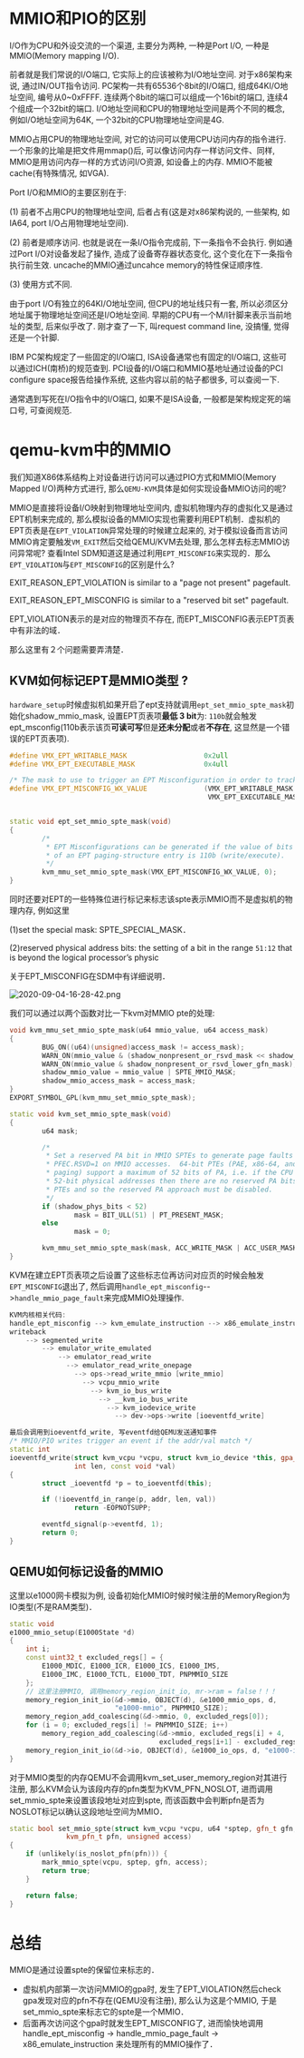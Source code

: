 
# MMIO和PIO的区别

I/O作为CPU和外设交流的一个渠道, 主要分为两种, 一种是Port I/O, 一种是MMIO(Memory mapping I/O).  

前者就是我们常说的I/O端口, 它实际上的应该被称为I/O地址空间.  对于x86架构来说, 通过IN/OUT指令访问. PC架构一共有65536个8bit的I/O端口, 组成64KI/O地址空间, 编号从0~0xFFFF. 连续两个8bit的端口可以组成一个16bit的端口, 连续4个组成一个32bit的端口. I/O地址空间和CPU的物理地址空间是两个不同的概念, 例如I/O地址空间为64K, 一个32bit的CPU物理地址空间是4G.  

MMIO占用CPU的物理地址空间, 对它的访问可以使用CPU访问内存的指令进行. 一个形象的比喻是把文件用mmap()后, 可以像访问内存一样访问文件、同样, MMIO是用访问内存一样的方式访问I/O资源, 如设备上的内存. MMIO不能被cache(有特殊情况, 如VGA).  

Port I/O和MMIO的主要区别在于: 

(1) 前者不占用CPU的物理地址空间, 后者占有(这是对x86架构说的, 一些架构, 如IA64, port I/O占用物理地址空间). 

(2) 前者是顺序访问. 也就是说在一条I/O指令完成前, 下一条指令不会执行. 例如通过Port I/O对设备发起了操作, 造成了设备寄存器状态变化, 这个变化在下一条指令执行前生效. uncache的MMIO通过uncahce memory的特性保证顺序性. 

(3) 使用方式不同.  

由于port I/O有独立的64KI/O地址空间, 但CPU的地址线只有一套, 所以必须区分地址属于物理地址空间还是I/O地址空间. 早期的CPU有一个M/I针脚来表示当前地址的类型, 后来似乎改了. 刚才查了一下, 叫request command line, 没搞懂, 觉得还是一个针脚. 

IBM PC架构规定了一些固定的I/O端口, ISA设备通常也有固定的I/O端口, 这些可以通过ICH(南桥)的规范查到. PCI设备的I/O端口和MMIO基地址通过设备的PCI configure space报告给操作系统, 这些内容以前的帖子都很多, 可以查阅一下.  

通常遇到写死在I/O指令中的I/O端口, 如果不是ISA设备, 一般都是架构规定死的端口号, 可查阅规范. 

# qemu-kvm中的MMIO

我们知道X86体系结构上对设备进行访问可以通过PIO方式和MMIO(Memory Mapped I/O)两种方式进行,  那么`QEMU-KVM`具体是如何实现设备MMIO访问的呢?

MMIO是直接将设备I/O映射到物理地址空间内, 虚拟机物理内存的虚拟化又是通过EPT机制来完成的,  那么模拟设备的MMIO实现也需要利用EPT机制．虚拟机的EPT页表是在`EPT_VIOLATION`异常处理的时候建立起来的,  对于模拟设备而言访问MMIO肯定要触发`VM_EXIT`然后交给QEMU/KVM去处理, 那么怎样去标志MMIO访问异常呢? 查看Intel SDM知道这是通过利用`EPT_MISCONFIG`来实现的．那么`EPT_VIOLATION`与`EPT_MISCONFIG`的区别是什么?

EXIT_REASON_EPT_VIOLATION is similar to a "page not present" pagefault.

EXIT_REASON_EPT_MISCONFIG is similar to a "reserved bit set" pagefault.

EPT_VIOLATION表示的是对应的物理页不存在, 而EPT_MISCONFIG表示EPT页表中有非法的域．

那么这里有２个问题需要弄清楚．

## KVM如何标记EPT是MMIO类型 ?

`hardware_setup`时候虚拟机如果开启了ept支持就调用`ept_set_mmio_spte_mask`初始化shadow_mmio_mask,  设置EPT页表项**最低 3 bit**为: `110b`就会触发ept_msconfig(110b表示该页**可读可写**但是**还未分配**或者**不存在**, 这显然是一个错误的EPT页表项).

```cpp
#define VMX_EPT_WRITABLE_MASK                   0x2ull
#define VMX_EPT_EXECUTABLE_MASK                 0x4ull

/* The mask to use to trigger an EPT Misconfiguration in order to track MMIO */
#define VMX_EPT_MISCONFIG_WX_VALUE              (VMX_EPT_WRITABLE_MASK |       \
                                                 VMX_EPT_EXECUTABLE_MASK)


static void ept_set_mmio_spte_mask(void)
{
        /*
         * EPT Misconfigurations can be generated if the value of bits 2:0
         * of an EPT paging-structure entry is 110b (write/execute).
         */
        kvm_mmu_set_mmio_spte_mask(VMX_EPT_MISCONFIG_WX_VALUE, 0);
}
```

同时还要对EPT的一些特殊位进行标记来标志该spte表示MMIO而不是虚拟机的物理内存, 例如这里

(1)set the special mask:  SPTE_SPECIAL_MASK．

(2)reserved physical address bits:  the setting of a bit in the range `51:12` that is beyond the logical processor’s physic

关于EPT_MISCONFIG在SDM中有详细说明．

![2020-09-04-16-28-42.png](./images/2020-09-04-16-28-42.png)

我们可以通过以两个函数对比一下kvm对MMIO pte的处理: 

```cpp
void kvm_mmu_set_mmio_spte_mask(u64 mmio_value, u64 access_mask)
{
        BUG_ON((u64)(unsigned)access_mask != access_mask);
        WARN_ON(mmio_value & (shadow_nonpresent_or_rsvd_mask << shadow_nonpresent_or_rsvd_mask_len));
        WARN_ON(mmio_value & shadow_nonpresent_or_rsvd_lower_gfn_mask);
        shadow_mmio_value = mmio_value | SPTE_MMIO_MASK;
        shadow_mmio_access_mask = access_mask;
}
EXPORT_SYMBOL_GPL(kvm_mmu_set_mmio_spte_mask);

static void kvm_set_mmio_spte_mask(void)
{
        u64 mask;

        /*
         * Set a reserved PA bit in MMIO SPTEs to generate page faults with
         * PFEC.RSVD=1 on MMIO accesses.  64-bit PTEs (PAE, x86-64, and EPT
         * paging) support a maximum of 52 bits of PA, i.e. if the CPU supports
         * 52-bit physical addresses then there are no reserved PA bits in the
         * PTEs and so the reserved PA approach must be disabled.
         */
        if (shadow_phys_bits < 52)
                mask = BIT_ULL(51) | PT_PRESENT_MASK;
        else
                mask = 0;

        kvm_mmu_set_mmio_spte_mask(mask, ACC_WRITE_MASK | ACC_USER_MASK);
}
```

KVM在建立EPT页表项之后设置了这些标志位再访问对应页的时候会触发`EPT_MISCONFIG`退出了, 然后调用`handle_ept_misconfig`-->`handle_mmio_page_fault`来完成MMIO处理操作. 

```cpp
KVM内核相关代码: 
handle_ept_misconfig --> kvm_emulate_instruction --> x86_emulate_instruction --> x86_emulate_insn
writeback
    --> segmented_write
        --> emulator_write_emulated
            --> emulator_read_write
              --> emulator_read_write_onepage
                --> ops->read_write_mmio [write_mmio]
                  --> vcpu_mmio_write
                    --> kvm_io_bus_write
                      --> __kvm_io_bus_write
                        --> kvm_iodevice_write
                          --> dev->ops->write [ioeventfd_write]

最后会调用到ioeventfd_write, 写eventfd给QEMU发送通知事件
/* MMIO/PIO writes trigger an event if the addr/val match */
static int
ioeventfd_write(struct kvm_vcpu *vcpu, struct kvm_io_device *this, gpa_t addr,
                int len, const void *val)
{
        struct _ioeventfd *p = to_ioeventfd(this);

        if (!ioeventfd_in_range(p, addr, len, val))
                return -EOPNOTSUPP;

        eventfd_signal(p->eventfd, 1);
        return 0;
}
```

## QEMU如何标记设备的MMIO

这里以e1000网卡模拟为例, 设备初始化MMIO时候时候注册的MemoryRegion为IO类型(不是RAM类型)．

```cpp
static void
e1000_mmio_setup(E1000State *d)
{
    int i;
    const uint32_t excluded_regs[] = {
        E1000_MDIC, E1000_ICR, E1000_ICS, E1000_IMS,
        E1000_IMC, E1000_TCTL, E1000_TDT, PNPMMIO_SIZE
    };
    // 这里注册MMIO, 调用memory_region_init_io, mr->ram = false！！！
    memory_region_init_io(&d->mmio, OBJECT(d), &e1000_mmio_ops, d,
                          "e1000-mmio", PNPMMIO_SIZE);
    memory_region_add_coalescing(&d->mmio, 0, excluded_regs[0]);
    for (i = 0; excluded_regs[i] != PNPMMIO_SIZE; i++)
        memory_region_add_coalescing(&d->mmio, excluded_regs[i] + 4,
                                     excluded_regs[i+1] - excluded_regs[i] - 4);
    memory_region_init_io(&d->io, OBJECT(d), &e1000_io_ops, d, "e1000-io", IOPORT_SIZE);
}
```

对于MMIO类型的内存QEMU不会调用kvm_set_user_memory_region对其进行注册,  那么KVM会认为该段内存的pfn类型为KVM_PFN_NOSLOT,  进而调用set_mmio_spte来设置该段地址对应到spte,  而该函数中会判断pfn是否为NOSLOT标记以确认这段地址空间为MMIO．

```cpp
static bool set_mmio_spte(struct kvm_vcpu *vcpu, u64 *sptep, gfn_t gfn,
              kvm_pfn_t pfn, unsigned access)
{
    if (unlikely(is_noslot_pfn(pfn))) {
        mark_mmio_spte(vcpu, sptep, gfn, access);
        return true;
    }

    return false;
}
```

# 总结

MMIO是通过设置spte的保留位来标志的．

* 虚拟机内部第一次访问MMIO的gpa时, 发生了EPT_VIOLATION然后check gpa发现对应的pfn不存在(QEMU没有注册), 那么认为这是个MMIO, 于是set_mmio_spte来标志它的spte是一个MMIO．
*  后面再次访问这个gpa时就发生EPT_MISCONFIG了, 进而愉快地调用handle_ept_misconfig -> handle_mmio_page_fault -> x86_emulate_instruction 来处理所有的MMIO操作了．